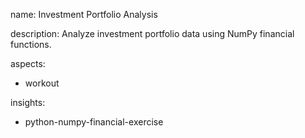 name: Investment Portfolio Analysis

description: Analyze investment portfolio data using NumPy financial functions.

aspects:
  - workout

insights:
  - python-numpy-financial-exercise
